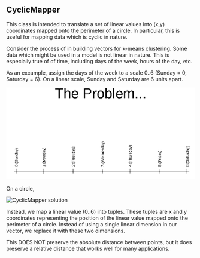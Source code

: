 CyclicMapper
------------
This class is intended to translate a set of linear values into (x,y)
coordinates mapped onto the perimeter of a circle.  In particular, this is
useful for mapping data which is cyclic in nature.

Consider the process of in building vectors for k-means clustering.  Some data
which might be used in a model is not linear in nature.  This is especially
true of of time, including days of the week, hours of the day, etc.

As an excample, assign the days of the week to a scale 0..6 (Sunday = 0,
Saturday = 6).  On a linear scale, Sunday and Saturday are 6 units apart.

![CyclicMapper problem](https://github.com/jcwoods/CyclicMapper/blob/master/images/CyclicData-problem.png?raw=true)

On a circle,

![CyclicMapper solution](https://github.com/jcwoods/CyclicMapper/images/CyclicMapper-solution.png)

Instead, we map a linear value (0..6) into tuples.  These tuples are x and y
coordinates representing the position of the linear value mapped onto the
perimeter of a circle.  Instead of using a single linear dimension in our
vector, we replace it with these two dimensions.

This DOES NOT preserve the absolute distance between points, but it does
preserve a relative distance that works well for many applications.
